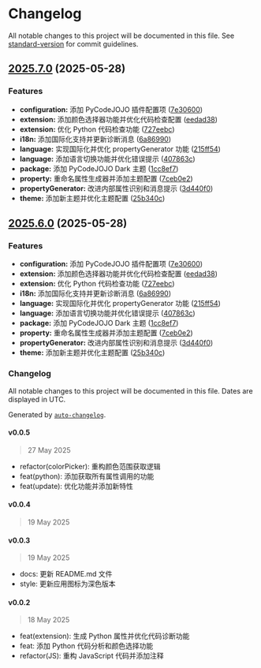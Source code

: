 # Changelog

All notable changes to this project will be documented in this file. See [standard-version](https://github.com/conventional-changelog/standard-version) for commit guidelines.

## [2025.7.0](https://github.com/SakuraMYK/VSCode-Python-JOJO/compare/v0.0.5...v2025.7.0) (2025-05-28)


### Features

* **configuration:** 添加 PyCodeJOJO 插件配置项 ([7e30600](https://github.com/SakuraMYK/VSCode-Python-JOJO/commit/7e3060075418b9c7854d1e030928e3f6d72e6264))
* **extension:** 添加颜色选择器功能并优化代码检查配置 ([eedad38](https://github.com/SakuraMYK/VSCode-Python-JOJO/commit/eedad38dab79223669b19d74d9971c6e0360dd01))
* **extension:** 优化 Python 代码检查功能 ([727eebc](https://github.com/SakuraMYK/VSCode-Python-JOJO/commit/727eebc8f616620c051badb463e04c981b1192f0))
* **i18n:** 添加国际化支持并更新诊断消息 ([6a86990](https://github.com/SakuraMYK/VSCode-Python-JOJO/commit/6a86990eaf59680a028c92c3207e383b0ab01c0a))
* **language:** 实现国际化并优化 propertyGenerator 功能 ([215ff54](https://github.com/SakuraMYK/VSCode-Python-JOJO/commit/215ff540f68c272623d216e259bcd9caccf50a74))
* **language:** 添加语言切换功能并优化错误提示 ([407863c](https://github.com/SakuraMYK/VSCode-Python-JOJO/commit/407863c758c4851ba406e63038a80726b0a27d44))
* **package:** 添加 PyCodeJOJO Dark 主题 ([1cc8ef7](https://github.com/SakuraMYK/VSCode-Python-JOJO/commit/1cc8ef76d12a47ddcc42738d1a87ad15a2ed4370))
* **property:** 重命名属性生成器并添加主题配置 ([7ceb0e2](https://github.com/SakuraMYK/VSCode-Python-JOJO/commit/7ceb0e2e4eea8bb884e398841c80098237d279bf))
* **propertyGenerator:** 改进内部属性识别和消息提示 ([3d440f0](https://github.com/SakuraMYK/VSCode-Python-JOJO/commit/3d440f0980de6bc4125b5710b48f9dfb26669ba5))
* **theme:** 添加新主题并优化主题配置 ([25b340c](https://github.com/SakuraMYK/VSCode-Python-JOJO/commit/25b340cf73bcf54f03ecbc479f0f67a1a621b000))

## [2025.6.0](https://github.com/SakuraMYK/VSCode-Python-JOJO/compare/v0.0.5...v2025.6.0) (2025-05-28)


### Features

* **configuration:** 添加 PyCodeJOJO 插件配置项 ([7e30600](https://github.com/SakuraMYK/VSCode-Python-JOJO/commit/7e3060075418b9c7854d1e030928e3f6d72e6264))
* **extension:** 添加颜色选择器功能并优化代码检查配置 ([eedad38](https://github.com/SakuraMYK/VSCode-Python-JOJO/commit/eedad38dab79223669b19d74d9971c6e0360dd01))
* **extension:** 优化 Python 代码检查功能 ([727eebc](https://github.com/SakuraMYK/VSCode-Python-JOJO/commit/727eebc8f616620c051badb463e04c981b1192f0))
* **i18n:** 添加国际化支持并更新诊断消息 ([6a86990](https://github.com/SakuraMYK/VSCode-Python-JOJO/commit/6a86990eaf59680a028c92c3207e383b0ab01c0a))
* **language:** 实现国际化并优化 propertyGenerator 功能 ([215ff54](https://github.com/SakuraMYK/VSCode-Python-JOJO/commit/215ff540f68c272623d216e259bcd9caccf50a74))
* **language:** 添加语言切换功能并优化错误提示 ([407863c](https://github.com/SakuraMYK/VSCode-Python-JOJO/commit/407863c758c4851ba406e63038a80726b0a27d44))
* **package:** 添加 PyCodeJOJO Dark 主题 ([1cc8ef7](https://github.com/SakuraMYK/VSCode-Python-JOJO/commit/1cc8ef76d12a47ddcc42738d1a87ad15a2ed4370))
* **property:** 重命名属性生成器并添加主题配置 ([7ceb0e2](https://github.com/SakuraMYK/VSCode-Python-JOJO/commit/7ceb0e2e4eea8bb884e398841c80098237d279bf))
* **propertyGenerator:** 改进内部属性识别和消息提示 ([3d440f0](https://github.com/SakuraMYK/VSCode-Python-JOJO/commit/3d440f0980de6bc4125b5710b48f9dfb26669ba5))
* **theme:** 添加新主题并优化主题配置 ([25b340c](https://github.com/SakuraMYK/VSCode-Python-JOJO/commit/25b340cf73bcf54f03ecbc479f0f67a1a621b000))

### Changelog

All notable changes to this project will be documented in this file. Dates are displayed in UTC.

Generated by [`auto-changelog`](https://github.com/CookPete/auto-changelog).

#### v0.0.5

> 27 May 2025

- refactor(colorPicker): 重构颜色范围获取逻辑
- feat(python): 添加获取所有属性调用的功能
- feat(update): 优化功能并添加新特性

#### v0.0.4

> 19 May 2025

#### v0.0.3

> 19 May 2025

- docs: 更新 README.md 文件
- style: 更新应用图标为深色版本

#### v0.0.2

> 18 May 2025

- feat(extension): 生成 Python 属性并优化代码诊断功能
- feat: 添加 Python 代码分析和颜色选择功能
- refactor(JS): 重构 JavaScript 代码并添加注释
